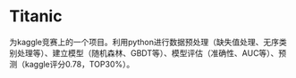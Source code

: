 # Titanic
为kaggle竞赛上的一个项目。利用python进行数据预处理（缺失值处理、无序类别处理等）、建立模型（随机森林、GBDT等）、模型评估（准确性、AUC等）、预测（kaggle评分0.78，TOP30%）。
